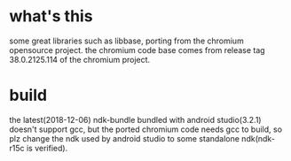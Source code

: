 # what's this
some great libraries such as libbase,  porting from the chromium opensource project.
the chromium code base comes from release tag 38.0.2125.114 of the chromium project.

# build
the latest(2018-12-06) ndk-bundle bundled with android studio(3.2.1) doesn't support gcc,
but the ported chromium code needs gcc to build,
so plz change the ndk used by android studio to some standalone ndk(ndk-r15c is verified).

